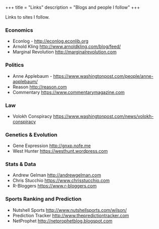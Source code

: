 +++
title = "Links"
description = "Blogs and people I follow"
+++

Links to sites I follow.

### Economics

+ Econlog - <http://econlog.econlib.org>
+ Arnold Kling <http://www.arnoldkling.com/blog/feed/>
+ Marginal Revolution <http://marginalrevolution.com>

### Politics

+ Anne Applebaum - <https://www.washingtonpost.com/people/anne-applebaum/>
+ Reason <http://reason.com>
+ Commentary <https://www.commentarymagazine.com>

### Law

+ Volokh Conspiracy <https://www.washingtonpost.com/news/volokh-conspiracy>

### Genetics & Evolution

+ Gene Expression <http://gnxp.nofe.me>
+ West Hunter <https://westhunt.wordpress.com>

### Stats & Data

+ Andrew Gelman <http://andrewgelman.com>
+ Chris Stucchio <https://www.chrisstucchio.com>
+ R-Bloggers <https://www.r-bloggers.com>


### Sports Ranking and Prediction

+ Nutshell Sports <http://www.nutshellsports.com/wilson/>
+ Prediction Tracker <http://www.thepredictiontracker.com>
+ NetProphet <http://netprophetblog.blogspot.com>





